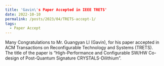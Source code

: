 ```yaml
---
title: 'Gavin\'s Paper Accepted in IEEE TRETS'
date: 2022-10-10
permalink: /posts/2023/04/TRETS-accept-1/
tags:
  - Paper Accept
---
```


Many Congratulations to Mr. Guangyan LI (Gavin), for his paper accepted in ACM Transactions on Reconfigurable Technology and Systems (TRETS). The title of the paper is “High-Performance and Configurable SW/HW Co-design of Post-Quantum Signature CRYSTALS-Dilithium”.
